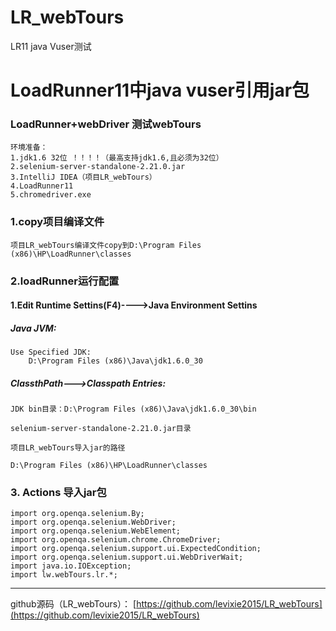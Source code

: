 # LR_webTours
LR11 java Vuser测试

# LoadRunner11中java vuser引用jar包
### LoadRunner+webDriver 测试webTours

	环境准备：
	1.jdk1.6 32位 ！！！！（最高支持jdk1.6,且必须为32位）
	2.selenium-server-standalone-2.21.0.jar
	3.IntelliJ IDEA（项目LR_webTours）
	4.LoadRunner11
	5.chromedriver.exe

### 1.copy项目编译文件
	项目LR_webTours编译文件copy到D:\Program Files (x86)\HP\LoadRunner\classes

### 2.loadRunner运行配置

#### 1.Edit Runtime Settins(F4)---->Java Environment Settins

##### Java JVM: 
	Use Specified JDK:
		D:\Program Files (x86)\Java\jdk1.6.0_30
##### ClassthPath--->Classpath Entries:
	JDK bin目录：D:\Program Files (x86)\Java\jdk1.6.0_30\bin
	
	selenium-server-standalone-2.21.0.jar目录
	
	项目LR_webTours导入jar的路径
	
	D:\Program Files (x86)\HP\LoadRunner\classes
### 3. Actions 导入jar包	
	import org.openqa.selenium.By;
	import org.openqa.selenium.WebDriver;
	import org.openqa.selenium.WebElement;
	import org.openqa.selenium.chrome.ChromeDriver;
	import org.openqa.selenium.support.ui.ExpectedCondition;
	import org.openqa.selenium.support.ui.WebDriverWait;
	import java.io.IOException;
	import lw.webTours.lr.*;


----------

github源码（LR_webTours）：
[https://github.com/levixie2015/LR_webTours](https://github.com/levixie2015/LR_webTours)
